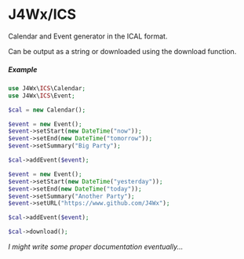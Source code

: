 # J4Wx/ICS

Calendar and Event generator in the ICAL format.  
  
Can be output as a string or downloaded using the download function.

##### Example
```php
use J4Wx\ICS\Calendar;
use J4Wx\ICS\Event;

$cal = new Calendar();

$event = new Event();
$event->setStart(new DateTime("now"));
$event->setEnd(new DateTime("tomorrow"));
$event->setSummary("Big Party");

$cal->addEvent($event);

$event = new Event();
$event->setStart(new DateTime("yesterday"));
$event->setEnd(new DateTime("today"));
$event->setSummary("Another Party");
$event->setURL("https://www.github.com/J4Wx");

$cal->addEvent($event);

$cal->download();
```

*I might write some proper documentation eventually...*